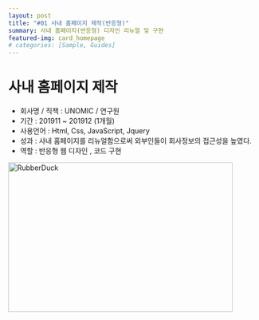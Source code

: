 ```yaml
---
layout: post
title: "#01 사내 홈페이지 제작(반응형)"
summary: 사내 홈페이지(반응형) 디자인 리뉴얼 및 구현
featured-img: card_homepage
# categories: [Sample, Guides]
---
```


# 사내 홈페이지 제작

- 회사명 / 직책 : UNOMIC / 연구원
- 기간 : 201911 ~ 201912 (1개월)
- 사용언어 : Html, Css, JavaScript, Jquery
- 성과 : 사내 홈페이지를 리뉴얼함으로써 외부인들이 회사정보의 접근성을 높였다.
- 역할 : 반응형 웹 디자인 , 코드 구현

<img src="../assets/img/posts/homepage_web.jpg" width="450px" height="300px" title="HomepageWeb" alt="RubberDuck"></img><br/>
